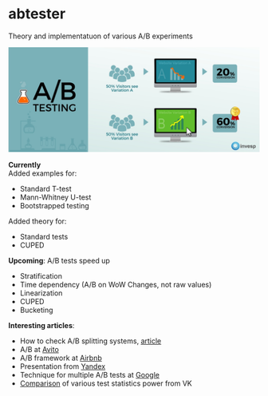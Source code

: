 # abtester
Theory and implementatuon of various A/B experiments 

![](ab_main.jpg)

**Currently**   
Added examples for:  
- Standard T-test
- Mann-Whitney U-test
- Bootstrapped testing

Added theory for:
- Standard tests
- CUPED

**Upcoming**: A/B tests speed up
- Stratification
- Time dependency (A/B on WoW Changes, not raw values) 
- Linearization
- CUPED
- Bucketing

**Interesting articles**:
- How to check A/B splitting systems, [article](https://sense23.com/post/kejs-kak-opredelyat-kachestvo-sistemy-a-b-testirovaniya) 
- A/B at [Avito](https://www.google.com/url?sa=t&source=web&rct=j&url=https://m.habr.com/ru/company/avito/blog/454164/&ved=2ahUKEwi-5JnP-ZjpAhURr4sKHX0ACagQFjABegQIBBAB&usg=AOvVaw2AXG69l1UiOskXxnqEy1Zr) 
- A/B framework at [Airbnb](https://medium.com/airbnb-engineering/experiment-reporting-framework-4e3fcd29e6c0)
- Presentation from [Yandex](https://habr.com/ru/company/yandex/blog/342704/)
- Technique for multiple A/B tests at [Google](https://ai.google/research/pubs/pub36500) 
- [Comparison](https://medium.com/@vktech/practitioners-guide-to-statistical-tests-ed2d580ef04f) of various test statistics power from VK
